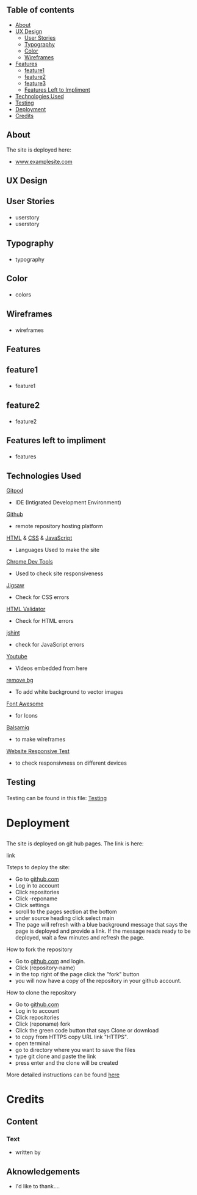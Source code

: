 ## Table of contents
- <a href="#about">About</a> 
- <a href="#ux">UX Design</a>
  - <a a href="#user-stories">User Stories</a>
  - <a href="#typography">Typography</a>
  - <a href="#color">Color</a>
  - <a href="#wireframes">Wireframes</a>
- <a href="#features">Features</a>
  - <a href="#">feature1</a>
  - <a href="#">feature2</a>
  - <a href="#">feature3</a>
  - <a href="#features-left">Features Left to Impliment</a>
- <a href="#tech">Technologies Used</a>
- <a href="#test">Testing</a>
- <a href="#deployment">Deployment</a>
- <a href="#credits">Credits</a>



<section id="about">

# About 

  The site is deployed here:
  - www.examplesite.com
</section>


<section id="ux">

# UX Design

## <p id="user-stories"> User Stories</p>
- userstory
- userstory

 ## <p id="typography">Typography</p> 

- typography

## <p id="color">Color</p> 

- colors

</section>

## <p id="wireframes">Wireframes</p> 

- wireframes

</section>

<section id="features">

# Features

 ## <p id="#">feature1</p> 

- feature1

## <p id="#">feature2</p> 

- feature2

## <p id="features-left">Features left to impliment</p> 

- features

</section>

<section id="tech">

# Technologies Used 

[Gitpod](https://www.gitpod.io) 
- IDE (Intigrated Development Environment)

[Github](https://www.github.com)
- remote repository hosting platform

[HTML](https://developer.mozilla.org/en-US/docs/Web/HTML) & [CSS](https://developer.mozilla.org/en-US/docs/Web/CSS) & [JavaScript](https://developer.mozilla.org/en-US/docs/Web/JavaScript)

- Languages Used to make the site

[Chrome Dev Tools](https://developer.chrome.com/docs/devtools/)
- Used to check site responsiveness

[Jigsaw](https://jigsaw.w3.org/css-validator/)
- Check for CSS errors

[HTML Validator](https://validator.w3.org/)
- Check for HTML errors

[jshint](https://jshint.com/)
- check for JavaScript errors

[Youtube](https://www.youtube.com)
- Videos embedded from here

[remove bg](https://www.remove.bg/)
- To add white background to vector images

[Font Awesome](https://fontawesome.com/)
- for Icons 

[Balsamiq](https://balsamiq.com/)
- to make wireframes

[Website Responsive Test](http://responsivetesttool.com/)
- to check responsivness on different devices

# Testing <p id="test"></p>

Testing can be found in this file: [Testing](TESTING.md)

</section>

# Deployment <p id="deployment"></p>

The site is deployed on git hub pages. The link is here:

link

Tsteps to deploy the site:
- Go to [github.com](https://www.github.com)
- Log in to account
- Click repositories
- Click -reponame
- Click settings
- scroll to the pages section at the bottom 
- under source heading click select main
- The page will refresh with a blue background message that says the page is deployed and provide a link. If the message reads ready to be deployed, wait a few minutes and refresh the page. 

How to fork the repository
- Go to [github.com](https://www.github.com) and login.
- Click (repository-name)
- in the top right of the page click the "fork" button
- you will now have a copy of the repository in your github account.

How to clone the repository
- Go to [github.com](https://www.github.com)
- Log in to account
- Click repositories
- Click (reponame) fork
- Click the green code button that says Clone or download 
- to copy from HTTPS copy URL link "HTTPS". 
- open terminal
- go to directory where you want to save the files
- type git clone and paste the link
- press enter and the clone will be created


More detailed instructions can be found [here](https://docs.github.com/en/github/creating-cloning-and-archiving-repositories/cloning-a-repository-from-github/cloning-a-repository#cloning-a-repository-to-github-desktop)


# Credits <p id="credits"></p>

## Content

### Text
- written by

## Aknowledgements

- I'd like to thank....